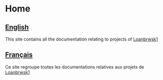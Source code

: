 # **Home**

## [**English**](en/index.md)

This site contains all the documentation relating to projects of [Loanbrwsk1](https://github.com/Loanbrwsk1/)

## [**Français**](fr/index.md)

Ce site regroupe toutes les documentations relatives aux projets de [Loanbrwsk1](https://github.com/Loanbrwsk1/)
